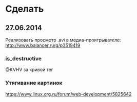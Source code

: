 Сделать
=======

27.06.2014
----------
Реализовать просмотр .avi в медиа-проигрывателе: http://www.balancer.ru/g/p3519419

### is_destructive
@KVHV за кривой тег

### Утягивание картинок
https://www.linux.org.ru/forum/web-development/5825642
